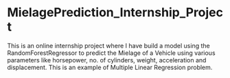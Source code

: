 # MielagePrediction_Internship_Project
This is an online internship project where I have build a model using the RandomForestRegressor to predict the Mielage  of a Vehicle using various parameters like horsepower, no. of cylinders, weight, acceleration and displacement. This is an example of Multiple Linear Regression problem.
